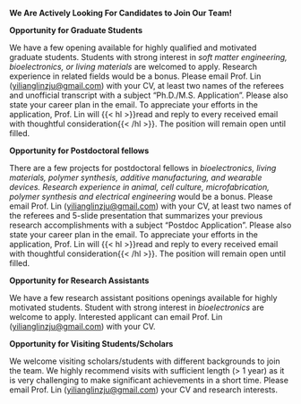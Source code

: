 **We Are Actively Looking For Candidates to Join Our Team!**

**Opportunity for Graduate Students**

We have a few opening available for highly qualified and motivated graduate students. Students with strong interest in _soft matter engineering, bioelectronics, or living materials_ are welcomed to apply. Research experience in related fields would be a bonus. Please email Prof. Lin (yilianglinzju@gmail.com) with your CV, at least two names of the referees and unofficial transcript with a subject “Ph.D./M.S. Application”.  Please also state your career plan in the email. To appreciate your efforts in the application, Prof. Lin will {{< hl >}}read and reply to every received email with thoughtful consideration{{< /hl >}}. The position will remain open until filled.


**Opportunity for Postdoctoral fellows**

There are a few projects for postdoctoral fellows in _bioelectronics, living materials, polymer synthesis, additive manufacturing, and wearable devices. Research experience in animal, cell culture, microfabrication, polymer synthesis and electrical engineering_ would be a bonus. Please email Prof. Lin (yilianglinzju@gmail.com) with your CV, at least two names of the referees and 5-slide presentation that summarizes your previous research accomplishments with a subject “Postdoc Application”.  Please also state your career plan in the email. To appreciate your efforts in the application, Prof. Lin will {{< hl >}}read and reply to every received email with thoughtful consideration{{< /hl >}}. The position will remain open until filled.


**Opportunity for Research Assistants**

We have a few research assistant positions openings available for highly motivated students. Student with strong interest in _bioelectronics_ are welcome to apply. Interested applicant can email Prof. Lin (yilianglinzju@gmail.com) with your CV. 


**Opportunity for Visiting Students/Scholars**

We welcome visiting scholars/students with different backgrounds to join the team.  We highly recommend visits with sufficient length (> 1 year) as it is very challenging to make significant achievements in a short time. Please email Prof. Lin (yilianglinzju@gmail.com) your CV and research interests.






